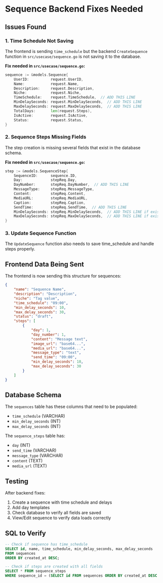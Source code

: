 # Sequence Backend Fixes Needed

## Issues Found

### 1. **Time Schedule Not Saving**
The frontend is sending `time_schedule` but the backend `CreateSequence` function in `src/usecase/sequence.go` is not saving it to the database.

**Fix needed in `src/usecase/sequence.go`:**
```go
sequence := &models.Sequence{
    UserID:          request.UserID,
    Name:            request.Name,
    Description:     request.Description,
    Niche:           request.Niche,
    TimeSchedule:    request.TimeSchedule,  // ADD THIS LINE
    MinDelaySeconds: request.MinDelaySeconds,  // ADD THIS LINE
    MaxDelaySeconds: request.MaxDelaySeconds,  // ADD THIS LINE
    TotalDays:       len(request.Steps),
    IsActive:        request.IsActive,
    Status:          request.Status,
}
```

### 2. **Sequence Steps Missing Fields**
The step creation is missing several fields that exist in the database schema.

**Fix needed in `src/usecase/sequence.go`:**
```go
step := &models.SequenceStep{
    SequenceID:      sequence.ID,
    Day:             stepReq.Day,
    DayNumber:       stepReq.DayNumber,  // ADD THIS LINE
    MessageType:     stepReq.MessageType,
    Content:         stepReq.Content,
    MediaURL:        stepReq.MediaURL,
    Caption:         stepReq.Caption,
    SendTime:        stepReq.SendTime,  // ADD THIS LINE
    MinDelaySeconds: stepReq.MinDelaySeconds,  // ADD THIS LINE if exists
    MaxDelaySeconds: stepReq.MaxDelaySeconds,  // ADD THIS LINE if exists
}
```

### 3. **Update Sequence Function**
The `UpdateSequence` function also needs to save time_schedule and handle steps properly.

## Frontend Data Being Sent

The frontend is now sending this structure for sequences:
```json
{
    "name": "Sequence Name",
    "description": "Description",
    "niche": "Tag value",
    "time_schedule": "09:00",
    "min_delay_seconds": 10,
    "max_delay_seconds": 30,
    "status": "draft",
    "steps": [
        {
            "day": 1,
            "day_number": 1,
            "content": "Message text",
            "image_url": "base64...",
            "media_url": "base64...",
            "message_type": "text",
            "send_time": "09:00",
            "min_delay_seconds": 10,
            "max_delay_seconds": 30
        }
    ]
}
```

## Database Schema

The `sequences` table has these columns that need to be populated:
- `time_schedule` (VARCHAR)
- `min_delay_seconds` (INT)
- `max_delay_seconds` (INT)

The `sequence_steps` table has:
- `day` (INT)
- `send_time` (VARCHAR)
- `message_type` (VARCHAR)
- `content` (TEXT)
- `media_url` (TEXT)

## Testing

After backend fixes:
1. Create a sequence with time schedule and delays
2. Add day templates
3. Check database to verify all fields are saved
4. View/Edit sequence to verify data loads correctly

## SQL to Verify

```sql
-- Check if sequence has time_schedule
SELECT id, name, time_schedule, min_delay_seconds, max_delay_seconds 
FROM sequences 
ORDER BY created_at DESC;

-- Check if steps are created with all fields
SELECT * FROM sequence_steps 
WHERE sequence_id = (SELECT id FROM sequences ORDER BY created_at DESC LIMIT 1);
```
